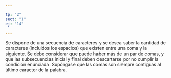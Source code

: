 ```yaml
---

tp: "2"
sect: "1"
ej: "14"

---
```


Se dispone de una secuencia de caracteres y se desea saber la cantidad de caracteres (incluidos los espacios) que existen entre una coma y la siguiente.  Se debe considerar que puede haber más de un par de comas, y que las subsecuencias inicial y final deben descartarse por no cumplir la condición enunciada.  Supóngase que las comas son siempre contiguas al último caracter de la palabra.